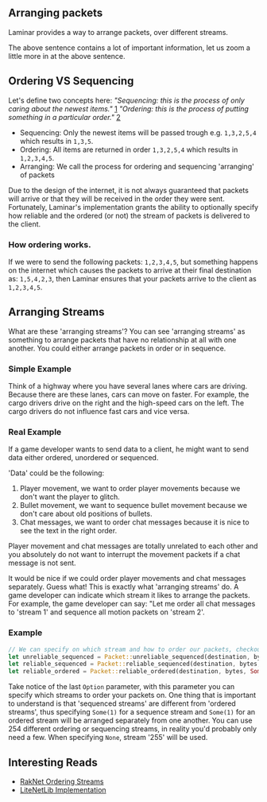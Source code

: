 ## Arranging packets

Laminar provides a way to arrange packets, over different streams.

The above sentence contains a lot of important information, let us zoom a little more in at the above sentence.

## Ordering VS Sequencing
Let's define two concepts here:
_"Sequencing: this is the process of only caring about the newest items."_ [1](https://dictionary.cambridge.org/dictionary/english/sequencing)
_"Ordering: this is the process of putting something in a particular order."_ [2](https://dictionary.cambridge.org/dictionary/english/ordering)

- Sequencing: Only the newest items will be passed trough e.g. `1,3,2,5,4` which results in `1,3,5`.
- Ordering: All items are returned in order `1,3,2,5,4` which results in `1,2,3,4,5`.
- Arranging: We call the process for ordering and sequencing 'arranging' of packets

Due to the design of the internet, it is not always guaranteed that packets will arrive or that they will be received in the order they were sent.
Fortunately, Laminar's implementation grants the ability to optionally specify how reliable and the ordered (or not) the stream of packets is delivered to the client.

### How ordering works.
If we were to send the following packets: `1,2,3,4,5`, 
but something happens on the internet which causes the packets to arrive at their final destination as: `1,5,4,2,3`, 
then Laminar ensures that your packets arrive to the client as  `1,2,3,4,5`.

## Arranging Streams
What are these 'arranging streams'?
You can see 'arranging streams' as something to arrange packets that have no relationship at all with one another. 
You could either arrange packets in order or in sequence.

### Simple Example
Think of a highway where you have several lanes where cars are driving.
Because there are these lanes, cars can move on faster.
For example, the cargo drivers drive on the right and the high-speed cars on the left.
The cargo drivers do not influence fast cars and vice versa.

### Real Example
If a game developer wants to send data to a client, he might want to send data either ordered, unordered or sequenced.

'Data' could be the following:
1. Player movement, we want to order player movements because we don't want the player to glitch.
2. Bullet movement, we want to sequence bullet movement because we don't care about old positions of bullets.
3. Chat messages, we want to order chat messages because it is nice to see the text in the right order.

Player movement and chat messages are totally unrelated to each other and you absolutely do not want to interrupt the movement packets if a chat message is not sent.

It would be nice if we could order player movements and chat messages separately. Guess what! This is exactly what 'arranging streams' do.
A game developer can indicate which stream it likes to arrange the packets. 
For example, the game developer can say: "Let me order all chat messages to 'stream 1' and sequence all motion packets on 'stream 2'.

### Example
```rust
// We can specify on which stream and how to order our packets, checkout our book and documentation for more information
let unreliable_sequenced = Packet::unreliable_sequenced(destination, bytes, Some(1));
let reliable_sequenced = Packet::reliable_sequenced(destination, bytes, Some(2));
let reliable_ordered = Packet::reliable_ordered(destination, bytes, Some(3));
```

Take notice of the last `Option` parameter, with this parameter you can specify which streams to order your packets on.
One thing that is important to understand is that 'sequenced streams' are different from 'ordered streams', 
thus specifying `Some(1)` for a sequence stream and `Some(1)` for an ordered stream will be arranged separately from one another.
You can use 254 different ordering or sequencing streams, in reality you'd probably only need a few. When specifying `None`, stream '255' will be used.

## Interesting Reads
- [RakNet Ordering Streams](http://www.raknet.net/raknet/manual/sendingpackets.html)
- [LiteNetLib Implementation](https://github.com/RevenantX/LiteNetLib/issues/67)
